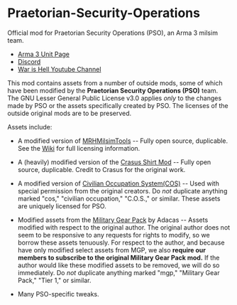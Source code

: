 # Praetorian-Security-Operations
Official mod for Praetorian Security Operations (PSO), an Arma 3 milsim team.

- [Arma 3 Unit Page](https://units.arma3.com/unit/psopmc)
- [Discord](https://discordapp.com/invite/Brg4zTN)
- [War is Hell Youtube Channel](https://www.youtube.com/channel/UCU_UuUC1huYMbToetISN1kQ)

This mod contains assets from a number of outside mods, some of which have been modified by the **Praetorian Security Operations (PSO)** team. The GNU Lesser General Public License v3.0 applies *only* to the changes made by PSO or the assets specifically created by PSO. The licenses of the outside original mods are to be preserved.

Assets include:
- A modified version of [MRHMilsimTools](https://github.com/MisterHLunaticwraith/MRHMilsimTools) -- Fully open source, duplicable. See the [Wiki](https://mrhmilsimtools-arma3-mod.fandom.com/wiki/MRHMilsimTools_ARMA3_Mod_Wiki) for full licensing information.

- A (heavily) modified version of the [Crasus Shirt Mod](https://github.com/Ccrasus/CR-ShirtMod) -- Fully open source, duplicable. Credit to Crasus for the original work.

- A modified version of [Civilian Occupation System(COS)](https://forums.bohemia.net/forums/topic/165747-civilian-occupation-system-cos/) -- Used with special permission from the original creators. Do *not* duplicate anything marked "cos," "civilian occupation," "C.O.S.," or similar. These assets are uniquely licensed for PSO.

- Modified assets from the [Military Gear Pack](https://forums.bohemia.net/forums/topic/190091-tier-1-gear-pack/) by Adacas -- Assets modified with respect to the original author. The original author does not seem to be responsive to any requests for rights to modify, so we borrow these assets tenuously. For respect to the author, and because have only modified select assets from MGP, we also **require our members to subscribe to the original Military Gear Pack mod.** If the author would like these modified assets to be removed, we will do so immediately. Do *not* duplicate anything marked "mgp," "Military Gear Pack," "Tier 1," or similar. 

- Many PSO-specific tweaks.
